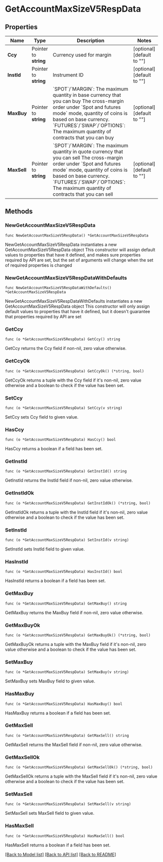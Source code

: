 # GetAccountMaxSizeV5RespData

## Properties

Name | Type | Description | Notes
------------ | ------------- | ------------- | -------------
**Ccy** | Pointer to **string** | Currency used for margin | [optional] [default to ""]
**InstId** | Pointer to **string** | Instrument ID | [optional] [default to ""]
**MaxBuy** | Pointer to **string** | &#x60;SPOT&#x60;/&#x60;MARGIN&#x60;: The maximum quantity in base currency that you can buy  The cross-margin order under &#x60;Spot and futures mode&#x60; mode, quantity of coins is based on base currency.  &#x60;FUTURES&#x60;/&#x60;SWAP&#x60;/&#x60;OPTIONS&#x60;: The maximum quantity of contracts that you can buy | [optional] [default to ""]
**MaxSell** | Pointer to **string** | &#x60;SPOT&#x60;/&#x60;MARGIN&#x60;: The maximum quantity in quote currency that you can sell  The cross-margin order under &#x60;Spot and futures mode&#x60; mode, quantity of coins is based on base currency.  &#x60;FUTURES&#x60;/&#x60;SWAP&#x60;/&#x60;OPTIONS&#x60;: The maximum quantity of contracts that you can sell | [optional] [default to ""]

## Methods

### NewGetAccountMaxSizeV5RespData

`func NewGetAccountMaxSizeV5RespData() *GetAccountMaxSizeV5RespData`

NewGetAccountMaxSizeV5RespData instantiates a new GetAccountMaxSizeV5RespData object
This constructor will assign default values to properties that have it defined,
and makes sure properties required by API are set, but the set of arguments
will change when the set of required properties is changed

### NewGetAccountMaxSizeV5RespDataWithDefaults

`func NewGetAccountMaxSizeV5RespDataWithDefaults() *GetAccountMaxSizeV5RespData`

NewGetAccountMaxSizeV5RespDataWithDefaults instantiates a new GetAccountMaxSizeV5RespData object
This constructor will only assign default values to properties that have it defined,
but it doesn't guarantee that properties required by API are set

### GetCcy

`func (o *GetAccountMaxSizeV5RespData) GetCcy() string`

GetCcy returns the Ccy field if non-nil, zero value otherwise.

### GetCcyOk

`func (o *GetAccountMaxSizeV5RespData) GetCcyOk() (*string, bool)`

GetCcyOk returns a tuple with the Ccy field if it's non-nil, zero value otherwise
and a boolean to check if the value has been set.

### SetCcy

`func (o *GetAccountMaxSizeV5RespData) SetCcy(v string)`

SetCcy sets Ccy field to given value.

### HasCcy

`func (o *GetAccountMaxSizeV5RespData) HasCcy() bool`

HasCcy returns a boolean if a field has been set.

### GetInstId

`func (o *GetAccountMaxSizeV5RespData) GetInstId() string`

GetInstId returns the InstId field if non-nil, zero value otherwise.

### GetInstIdOk

`func (o *GetAccountMaxSizeV5RespData) GetInstIdOk() (*string, bool)`

GetInstIdOk returns a tuple with the InstId field if it's non-nil, zero value otherwise
and a boolean to check if the value has been set.

### SetInstId

`func (o *GetAccountMaxSizeV5RespData) SetInstId(v string)`

SetInstId sets InstId field to given value.

### HasInstId

`func (o *GetAccountMaxSizeV5RespData) HasInstId() bool`

HasInstId returns a boolean if a field has been set.

### GetMaxBuy

`func (o *GetAccountMaxSizeV5RespData) GetMaxBuy() string`

GetMaxBuy returns the MaxBuy field if non-nil, zero value otherwise.

### GetMaxBuyOk

`func (o *GetAccountMaxSizeV5RespData) GetMaxBuyOk() (*string, bool)`

GetMaxBuyOk returns a tuple with the MaxBuy field if it's non-nil, zero value otherwise
and a boolean to check if the value has been set.

### SetMaxBuy

`func (o *GetAccountMaxSizeV5RespData) SetMaxBuy(v string)`

SetMaxBuy sets MaxBuy field to given value.

### HasMaxBuy

`func (o *GetAccountMaxSizeV5RespData) HasMaxBuy() bool`

HasMaxBuy returns a boolean if a field has been set.

### GetMaxSell

`func (o *GetAccountMaxSizeV5RespData) GetMaxSell() string`

GetMaxSell returns the MaxSell field if non-nil, zero value otherwise.

### GetMaxSellOk

`func (o *GetAccountMaxSizeV5RespData) GetMaxSellOk() (*string, bool)`

GetMaxSellOk returns a tuple with the MaxSell field if it's non-nil, zero value otherwise
and a boolean to check if the value has been set.

### SetMaxSell

`func (o *GetAccountMaxSizeV5RespData) SetMaxSell(v string)`

SetMaxSell sets MaxSell field to given value.

### HasMaxSell

`func (o *GetAccountMaxSizeV5RespData) HasMaxSell() bool`

HasMaxSell returns a boolean if a field has been set.


[[Back to Model list]](../README.md#documentation-for-models) [[Back to API list]](../README.md#documentation-for-api-endpoints) [[Back to README]](../README.md)


